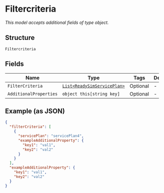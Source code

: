 
# Filtercriteria

*This model accepts additional fields of type object.*

## Structure

`Filtercriteria`

## Fields

| Name | Type | Tags | Description |
|  --- | --- | --- | --- |
| `FilterCriteria` | [`List<ReadySimServicePlan>`](../../doc/models/ready-sim-service-plan.md) | Optional | - |
| `AdditionalProperties` | `object this[string key]` | Optional | - |

## Example (as JSON)

```json
{
  "filterCriteria": [
    {
      "servicePlan": "servicePlan4",
      "exampleAdditionalProperty": {
        "key1": "val1",
        "key2": "val2"
      }
    }
  ],
  "exampleAdditionalProperty": {
    "key1": "val1",
    "key2": "val2"
  }
}
```

